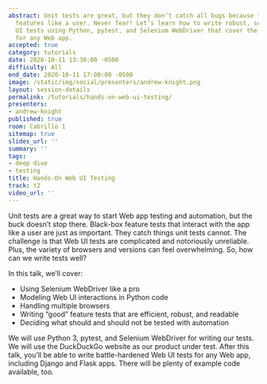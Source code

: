 ```yaml
---
abstract: Unit tests are great, but they don’t catch all bugs because they don’t test
  features like a user. Never fear! Let’s learn how to write robust, scalable Web
  UI tests using Python, pytest, and Selenium WebDriver that cover the full stack
  for any Web app.
accepted: true
category: tutorials
date: 2020-10-11 13:30:00 -0500
difficulty: All
end_date: 2020-10-11 17:00:00 -0500
image: /static/img/social/presenters/andrew-knight.png
layout: session-details
permalink: /tutorials/hands-on-web-ui-testing/
presenters:
- andrew-knight
published: true
room: Cabrillo 1
sitemap: true
slides_url: ''
summary: ''
tags:
- deep dive
- testing
title: Hands-On Web UI Testing
track: t2
video_url: ''
---
```


Unit tests are a great way to start Web app testing and automation, but the buck doesn’t stop there. Black-box feature tests that interact with the app like a user are just as important. They catch things unit tests cannot. The challenge is that Web UI tests are complicated and notoriously unreliable. Plus, the variety of browsers and versions can feel overwhelming. So, how can we write tests well?

In this talk, we’ll cover:

* Using Selenium WebDriver like a pro
* Modeling Web UI interactions in Python code
* Handling multiple browsers
* Writing “good” feature tests that are efficient, robust, and readable
* Deciding what should and should not be tested with automation

We will use Python 3, pytest, and Selenium WebDriver for writing our tests. We will use the DuckDuckGo website as our product under test. After this talk, you’ll be able to write battle-hardened Web UI tests for any Web app, including Django and Flask apps. There will be plenty of example code available, too.
